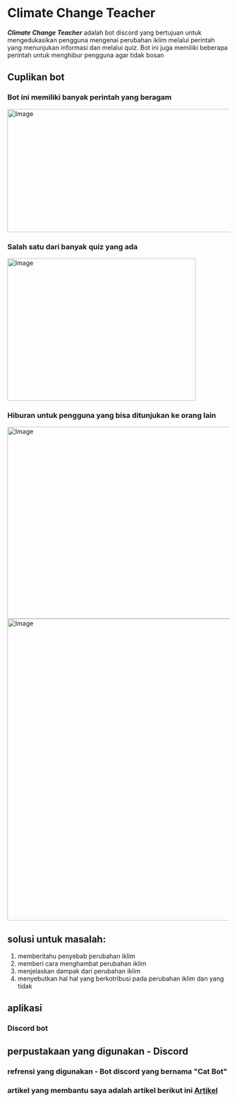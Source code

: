 # Climate Change Teacher
***Climate Change Teacher*** adalah bot discord yang bertujuan untuk mengedukasikan pengguna mengenai perubahan iklim melalui perintah yang menunjukan informasi dan melalui quiz. Bot ini juga memiliki beberapa perintah untuk menghibur pengguna agar tidak bosan

## Cuplikan bot 
### Bot ini memiliki banyak perintah yang beragam
<img width="745" height="279" alt="Image" src="https://github.com/user-attachments/assets/054e2e6c-d48b-4e50-a8e5-77b7051d67ea" />

### Salah satu dari banyak quiz yang ada 
<img width="427" height="323" alt="Image" src="https://github.com/user-attachments/assets/9d0c5fc5-393d-49e1-a10f-efa3639be750" />

### Hiburan untuk pengguna yang bisa ditunjukan ke orang lain
<img width="554" height="435" alt="Image" src="https://github.com/user-attachments/assets/3811c9c0-c65a-414e-a936-a71fbadcc100" /> <img width="519" height="684" alt="Image" src="https://github.com/user-attachments/assets/52824f9d-67e6-461c-bd58-fdd5feb88b99" />


## solusi untuk masalah:
1. memberitahu penyebab perubahan iklim
2. memberi cara menghambat perubahan iklim
3. menjelaskan dampak dari perubahan iklim
4. menyebutkan hal hal yang berkotribusi pada perubahan iklim dan yang tidak

## aplikasi
### Discord bot


## perpustakaan yang digunakan - Discord
### refrensi yang digunakan - Bot discord yang bernama "Cat Bot"
### artikel yang membantu saya adalah artikel berikut ini [Artikel](https://r.search.yahoo.com/_ylt=Awr1QWk.gXBoEwIAut7LQwx.;_ylu=Y29sbwNzZzMEcG9zAzMEdnRpZAMEc2VjA3Ny/RV=2/RE=1753413182/RO=10/RU=https%3a%2f%2fkatadata.co.id%2fberita%2fnasional%2f626218e810745%2fpengertian-perubahan-iklim-penyebab-dampak-dan-cara-mengatasinya/RK=2/RS=F3pRzybEWn_yAC8k5LyXefvTJRM-)

